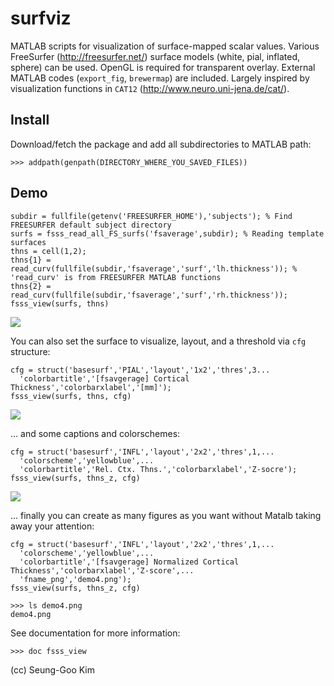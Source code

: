 # surfviz

MATLAB scripts for visualization of surface-mapped scalar values. Various FreeSurfer (http://freesurfer.net/) surface models (white, pial, inflated, sphere) can be used. OpenGL is required for transparent overlay. External MATLAB codes (`export_fig`, `brewermap`) are included. Largely inspired by visualization functions in `CAT12` (http://www.neuro.uni-jena.de/cat/).

## Install
Download/fetch the package and add all subdirectories to MATLAB path:
```
>>> addpath(genpath(DIRECTORY_WHERE_YOU_SAVED_FILES))
```

## Demo
```
subdir = fullfile(getenv('FREESURFER_HOME'),'subjects'); % Find FREESURFER default subject directory
surfs = fsss_read_all_FS_surfs('fsaverage',subdir); % Reading template surfaces
thns = cell(1,2);
thns{1} = read_curv(fullfile(subdir,'fsaverage','surf','lh.thickness')); % 'read_curv' is from FREESURFER MATLAB functions
thns{2} = read_curv(fullfile(subdir,'fsaverage','surf','rh.thickness'));
fsss_view(surfs, thns)
```
![](https://github.com/solleo/surfviz/blob/master/images/demo1.png)

You can also set the surface to visualize, layout, and a threshold via `cfg` structure:
```
cfg = struct('basesurf','PIAL','layout','1x2','thres',3...
  'colorbartitle','[fsavgerage] Cortical Thickness','colorbarxlabel','[mm]');
fsss_view(surfs, thns, cfg)
```
![](https://github.com/solleo/surfviz/blob/master/images/demo2.1.png)

... and some captions and colorschemes: 
```
cfg = struct('basesurf','INFL','layout','2x2','thres',1,...
  'colorscheme','yellowblue',...
  'colorbartitle','Rel. Ctx. Thns.','colorbarxlabel','Z-socre');
fsss_view(surfs, thns_z, cfg)
```
![](https://github.com/solleo/surfviz/blob/master/images/demo4.1.png)

... finally you can create as many figures as you want without Matalb taking away your attention:
```
cfg = struct('basesurf','INFL','layout','2x2','thres',1,...
  'colorscheme','yellowblue',...
  'colorbartitle','[fsavgerage] Normalized Cortical Thickness','colorbarxlabel','Z-score',...
  'fname_png','demo4.png');
fsss_view(surfs, thns_z, cfg)

>>> ls demo4.png
demo4.png
```

See documentation for more information:
```
>>> doc fsss_view
```

(cc) Seung-Goo Kim
